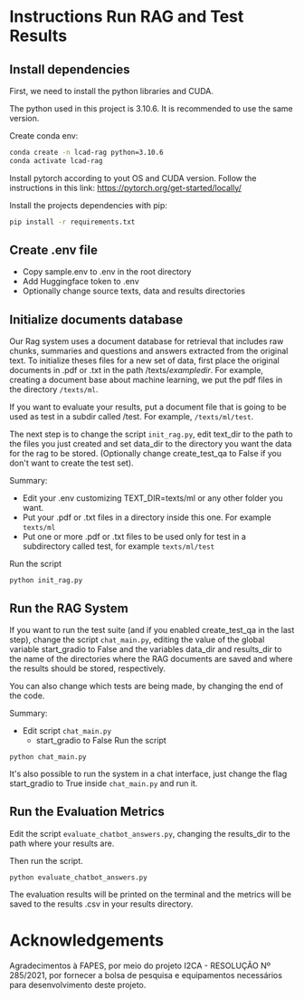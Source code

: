 # Instructions Run RAG and Test Results
## Install dependencies
First, we need to install the python libraries and CUDA.

The python used in this project is 3.10.6. It is recommended to use the same version.

Create conda env:
```bash
conda create -n lcad-rag python=3.10.6
conda activate lcad-rag
```

Install pytorch according to yout OS and CUDA version. Follow the instructions in this link: https://pytorch.org/get-started/locally/

Install the projects dependencies with pip:
```bash
pip install -r requirements.txt
```	

## Create .env file
- Copy sample.env to .env in the root directory
- Add Huggingface token to .env
- Optionally change source texts, data and results directories


## Initialize documents database
Our Rag system uses a document database for retrieval that includes raw chunks, summaries and questions and answers extracted from the original text. To initialize theses files for a new set of data, first place the original documents in .pdf or .txt in the path /texts/_exampledir_. For example, creating a document base about machine learning, we put the pdf files in the directory `/texts/ml`. 

If you want to evaluate your results, put a document file that is going to be used as test in a subdir called /test. For example, `/texts/ml/test`.

The next step is to change the script `init_rag.py`, edit text_dir to the path to the files you just created and set data_dir to the directory you want the data for the rag to be stored. (Optionally change create_test_qa to False if you don't want to create the test set).

Summary:
- Edit your .env customizing TEXT_DIR=texts/ml or any other folder you want.
- Put your .pdf or .txt files in a directory inside this one. For example `texts/ml`
- Put one or more .pdf or .txt files to be used only for test in a subdirectory called test, for example `texts/ml/test` 

Run the script
```
python init_rag.py
```

## Run the RAG System
If you want to run the test suite (and if you enabled create_test_qa in the last step), change the script `chat_main.py`, editing the value of the global variable start_gradio to False and the variables data_dir and results_dir to the name of the directories where the RAG documents are saved and where the results should be stored, respectively.

You can also change which tests are being made, by changing the end of the code.

Summary:
- Edit script `chat_main.py`
    - start_gradio to False
Run the script
```
python chat_main.py
```

It's also possible to run the system in a chat interface, just change the flag start_gradio to True inside `chat_main.py` and run it.

## Run the Evaluation Metrics
Edit the script `evaluate_chatbot_answers.py`, changing the results_dir to the path where your results are.

Then run the script.
```
python evaluate_chatbot_answers.py
```

The evaluation results will be printed on the terminal and the metrics will be saved to the results .csv in your results directory.


# Acknowledgements
Agradecimentos à FAPES, por meio do projeto I2CA - RESOLUÇÃO Nº 285/2021, por fornecer a
bolsa de pesquisa e equipamentos necessários para desenvolvimento deste projeto.
